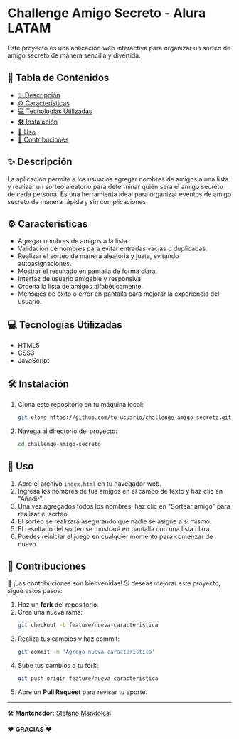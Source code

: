 # Challenge Amigo Secreto - Alura LATAM

Este proyecto es una aplicación web interactiva para organizar un sorteo de amigo secreto de manera sencilla y divertida.

## 📌 Tabla de Contenidos

- [✨ Descripción](#✨-descripción)
- [⚙ Características](#⚙-características)
- [💻 Tecnologías Utilizadas](#💻-tecnologías-utilizadas)
- [🛠️ Instalación](#🛠️-instalación)
- [🔄 Uso](#🔄-uso)
- [👥 Contribuciones](#👥-contribuciones)

## ✨ Descripción

La aplicación permite a los usuarios agregar nombres de amigos a una lista y realizar un sorteo aleatorio para determinar quién será el amigo secreto de cada persona.
Es una herramienta ideal para organizar eventos de amigo secreto de manera rápida y sin complicaciones.

## ⚙ Características

- Agregar nombres de amigos a la lista.
- Validación de nombres para evitar entradas vacías o duplicadas.
- Realizar el sorteo de manera aleatoria y justa, evitando autoasignaciones.
- Mostrar el resultado en pantalla de forma clara.
- Interfaz de usuario amigable y responsiva.
- Ordena la lista de amigos alfabéticamente.
- Mensajes de éxito o error en pantalla para mejorar la experiencia del usuario.

## 💻 Tecnologías Utilizadas

- HTML5
- CSS3
- JavaScript

## 🛠 Instalación

1. Clona este repositorio en tu máquina local:

   ```sh
   git clone https://github.com/tu-usuario/challenge-amigo-secreto.git
   ```

2. Navega al directorio del proyecto:

   ```sh
   cd challenge-amigo-secreto
   ```

## 🔄 Uso

1. Abre el archivo `index.html` en tu navegador web.
2. Ingresa los nombres de tus amigos en el campo de texto y haz clic en "Añadir".
3. Una vez agregados todos los nombres, haz clic en "Sortear amigo" para realizar el sorteo.
4. El sorteo se realizará asegurando que nadie se asigne a sí mismo.
5. El resultado del sorteo se mostrará en pantalla con una lista clara.
6. Puedes reiniciar el juego en cualquier momento para comenzar de nuevo.

## 👥 Contribuciones

🌟 ¡Las contribuciones son bienvenidas! Si deseas mejorar este proyecto, sigue estos pasos:

1. Haz un **fork** del repositorio.
2. Crea una nueva rama:
   ```sh
   git checkout -b feature/nueva-caracteristica
   ```
3. Realiza tus cambios y haz commit:
   ```sh
   git commit -m 'Agrega nueva característica'
   ```
4. Sube tus cambios a tu fork:
   ```sh
   git push origin feature/nueva-caracteristica
   ```
5. Abre un **Pull Request** para revisar tu aporte.

---

🛠️ **Mantenedor:** [Stefano Mandolesi](https://github.com/stefanomanx)

❤️ **GRACIAS** ❤️
